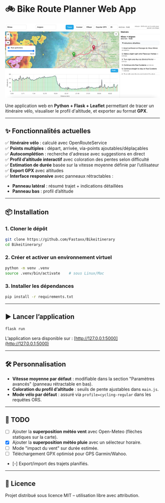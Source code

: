 # 🚲 Bike Route Planner Web App

![Screenshot](docs/main.png)

Une application web en **Python + Flask + Leaflet** permettant de tracer un itinéraire vélo, visualiser le profil d'altitude, et exporter au format **GPX**.

---


## ✨ Fonctionnalités actuelles

✅ **Itinéraire vélo** : calculé avec OpenRouteService  
✅ **Points multiples** : départ, arrivée, via-points ajoutables/déplaçables  
✅ **Autocomplétion** : recherche d'adresse avec suggestions en direct  
✅ **Profil d’altitude interactif** avec coloration des pentes selon difficulté  
✅ **Estimation de durée** basée sur la vitesse moyenne définie par l’utilisateur  
✅ **Export GPX** avec altitudes  
✅ **Interface responsive** avec panneaux rétractables :
- **Panneau latéral** : résumé trajet + indications détaillées
- **Panneau bas** : profil d’altitude

---

## 📦 Installation

### 1. Cloner le dépôt
```bash
git clone https://github.com/Fastaxx/Bikeitinerary
cd Bikeitinerary/
````

### 2. Créer et activer un environnement virtuel

```bash
python -m venv .venv
source .venv/bin/activate    # sous Linux/Mac
```

### 3. Installer les dépendances

```bash
pip install -r requirements.txt
```

---

## ▶️ Lancer l’application

```bash
flask run
```

L’application sera disponible sur :
[http://127.0.0.1:5000](http://127.0.0.1:5000)


---

## 🛠 Personnalisation

* **Vitesse moyenne par défaut** : modifiable dans la section "Paramètres avancés" (panneau rétractable en bas).
* **Coloration du profil d’altitude** : seuils de pente ajustables dans `main.js`.
* **Mode vélo par défaut** : assuré via `profile=cycling-regular` dans les requêtes ORS.

---

## 📌 TODO

* [ ] Ajouter la **superposition météo vent** avec Open-Meteo (flèches statiques sur la carte).
* [x] Ajouter la **superposition météo pluie** avec un sélecteur horaire.
* [ ] Mode "impact du vent" sur durée estimée.
* [ ] Téléchargement GPX optimisé pour GPS Garmin/Wahoo.
* [-] Export/import des trajets planifiés.

---

## 📜 Licence

Projet distribué sous licence MIT – utilisation libre avec attribution.

